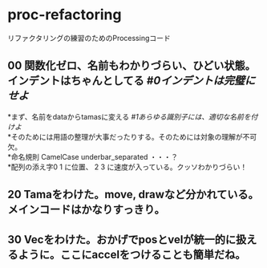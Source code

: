 # proc-refactoring


リファクタリングの練習のためのProcessingコード

## 00 関数化ゼロ、名前もわかりづらい、ひどい状態。インデントはちゃんとしてる *#0インデントは完璧にせよ*  

*まず、名前をdataからtamasに変える  *#1あらゆる識別子には、適切な名前を付けよ*  
    *そのためには用語の整理が大事だったりする。そのためには対象の理解が不可欠。  
        *命名規則 CamelCase underbar_separated ・・・？  
    *配列の添え字0 1 に位置、 2 3 に速度が入っている。クッソわかりづらい！  
  
  
  
  
  

## 20 Tamaをわけた。move, drawなど分かれている。メインコードはかなりすっきり。  

## 30 Vecをわけた。おかげでposとvelが統一的に扱えるように。ここにaccelをつけることも簡単だね。  


